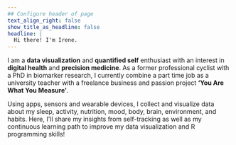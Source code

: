 ```yaml
---
## Configure header of page
text_align_right: false
show_title_as_headline: false
headline: |
  Hi there! I'm Irene.
---
```


<!-- this is a subheadline -->
I am a **data visualization** and **quantified self** enthusiast with an interest in **digital health** and **precision medicine**. As a former professional cyclist with a PhD in biomarker research, I currently combine a part time job as a university teacher with a freelance business and passion project **‘You Are What You Measure’**. <p>
  Using apps, sensors and wearable devices, I collect and visualize data about my sleep, activity, nutrition, mood, body, brain, environment, and habits. Here, I'll share my insights from self-tracking as well as my continuous learning path to improve my data visualization and R programming skills! 
